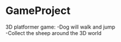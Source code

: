 # GameProject

3D platformer game: 
-Dog will walk and jump  
-Collect the sheep around the 3D world

